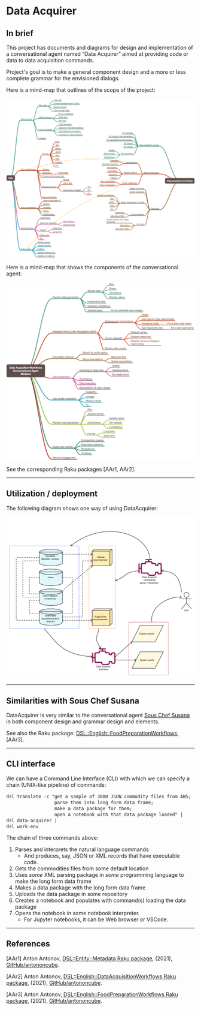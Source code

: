# Data Acquirer

## In brief

This project has documents and diagrams for design and implementation
of a conversational agent named “Data Acquirer” aimed at providing code or data 
to data acquisition commands.

Project's goal is to make a general component design and a more or less complete grammar
for the envisioned dialogs.

Here is a mind-map that outlines of the scope of the project:

[![](./Diagrams/Data-Acquisition-Workflows-mind-map.png)](./Data-Acquisition-Workflows-mind-map.pdf) 
 
Here is a mind-map that shows the components of the conversational agent:

[![](./Diagrams/Data-Acquisition-Workflows-Conversational-Agent-Modules-mind-map.png)](./Diagrams/Data-Acquisition-Workflows-Conversational-Agent-Modules-mind-map.pdf)

See the corresponding Raku packages [AAr1, AAr2].

------ 

## Utilization / deployment

The following diagram shows one way of using DataAcquirer:  

[![](./Diagrams/Data-Acquisition-Workflows-components-interaction.png)](./Diagrams/Data-Acquisition-Workflows-components-interaction.pdf)


------ 

## Similarities with Sous Chef Susana 
 
DataAcquirer is very similar to the conversational agent 
[Sous Chef Susana](../SousChefSusana)
in both component design and grammar design and elements.

See also the Raku package:
[DSL::English::FoodPreparationWorkflows](https://github.com/antononcube/Raku-DSL-English-FoodPreparationWorkflows),
[AAr3].

------ 

## CLI interface

We can have a Command Line Interface (CLI) with which we can specify
a chain (UNIX-like pipeline) of commands:

```shell
dsl translate -c "get a sample of 3000 JSON commodity files from AWS; 
                  parse them into long form data frame; 
                  make a data package for them; 
                  open a notebook with that data package loaded" | 
dsl data-acquirer | 
dsl work-env
```

The chain of three commands above:

1. Parses and interprets the natural language commands
   - And produces, say, JSON or XML records that have executable code.
2. Gets the commodities files from some default location
3. Uses *some* XML parsing package in *some* programming language to make the long form data frame
4. Makes a data package with the long form data frame
5. Uploads the data package in some repository
6. Creates a notebook and populates with command(s) loading the data package
7. Opens the notebook in some notebook interpreter.
   - For Jupyter notebooks, it can be Web browser or VSCode.
   

------ 

## References

[AAr1] Anton Antonov,
[DSL::Entity::Metadata Raku package](https://github.com/antononcube/Raku-DSL-Entity-Metadata), 
(2021),
[GitHub/antononcube](https://github.com/antononcube).

[AAr2] Anton Antonov,
[DSL::English::DataAcquisitionWorkflows Raku package](https://github.com/antononcube/Raku-DSL-English-DataAcquisitionWorkflows), 
(2021),
[GitHub/antononcube](https://github.com/antononcube).

[AAr3] Anton Antonov,
[DSL::English::FoodPreparationWorkflows Raku package](https://github.com/antononcube/Raku-DSL-English-FoodPreparationWorkflows), 
(2021),
[GitHub/antononcube](https://github.com/antononcube).
